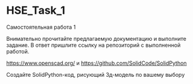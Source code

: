 # HSE_Task_1
Самостоятельная работа 1

Внимательно прочитайте предлагаемую документацию и выполните задание.
 В ответ пришлите ссылку на репозиторий с выполненной работой.

https://www.openscad.org/ и https://github.com/SolidCode/SolidPython

Создайте SolidPython-код, рисующий 3д-модель по вашему выбору
